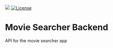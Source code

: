 ![](https://github.com/citrone/movie-searcher-backend/workflows/Node%20CI/badge.svg)
[![License](https://img.shields.io/github/license/citrone/movie-searcher-backend)](https://github.com/citrone/movie-searcher-backend/blob/master/LICENSE)

# Movie Searcher Backend

API for the movie searcher app
